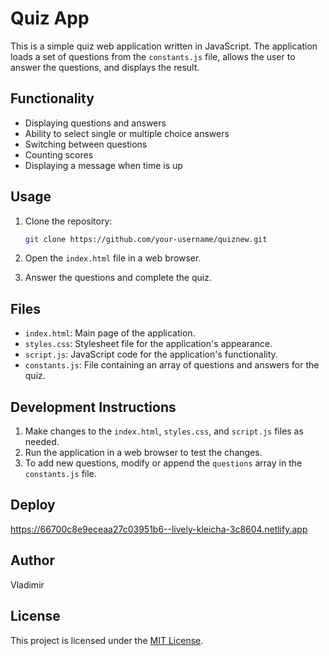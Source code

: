 # Quiz App

This is a simple quiz web application written in JavaScript. The application loads a set of questions from the `constants.js` file, allows the user to answer the questions, and displays the result.

## Functionality

- Displaying questions and answers
- Ability to select single or multiple choice answers
- Switching between questions
- Counting scores
- Displaying a message when time is up

## Usage

1. Clone the repository:

    ```bash
    git clone https://github.com/your-username/quiznew.git
    ```

2. Open the `index.html` file in a web browser.

3. Answer the questions and complete the quiz.

## Files

- `index.html`: Main page of the application.
- `styles.css`: Stylesheet file for the application's appearance.
- `script.js`: JavaScript code for the application's functionality.
- `constants.js`: File containing an array of questions and answers for the quiz.

## Development Instructions

1. Make changes to the `index.html`, `styles.css`, and `script.js` files as needed.
2. Run the application in a web browser to test the changes.
3. To add new questions, modify or append the `questions` array in the `constants.js` file.

## Deploy

https://66700c8e9eceaa27c03951b6--lively-kleicha-3c8604.netlify.app

## Author

Vladimir

## License

This project is licensed under the [MIT License](https://opensource.org/licenses/MIT).
